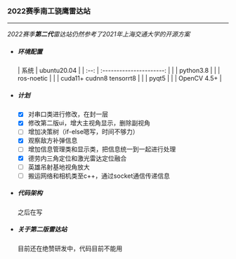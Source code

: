 ### 2022赛季南工骁鹰雷达站

------

*2022赛季**第二代**雷达站仍然参考了2021年上海交通大学的开源方案*

- ##### 环境配置

  | 系统 | ubuntu20.04 | | :--: | :----------------------: | | | python3.8 | | | ros-noetic | | | cuda11+ cudnn8 tensorrt8
  | | | pyqt5 | | | OpenCV 4.5+ |

- ##### 计划
    - [x] 对串口类进行修改，在封一层
    - [x] 修改第二版ui，增大主视角显示，删除副视角
    - [ ] 增加决策树（if-else嗯写，时间不够力）
    - [x] 观察敌方补弹信息
    - [ ] 增加信息管理类和显示类，把信息统一到一起进行处理
    - [x] 德劳内三角定位和激光雷达定位融合
    - [ ] 英雄吊射基地视角放大
    - [ ] 搬运网络和相机类至c++，通过socket通信传递信息

- ##### 代码架构
  之后在写
- ##### 关于第二版雷达站
  目前还在绝赞研发中，代码目前不能用
  
  
